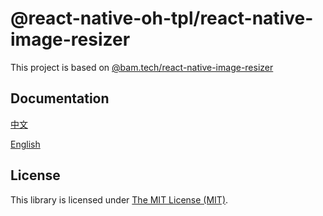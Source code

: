 # @react-native-oh-tpl/react-native-image-resizer

This project is based on [@bam.tech/react-native-image-resizer](https://github.com/bamlab/react-native-image-resizer)

## Documentation

[中文](https://gitee.com/react-native-oh-library/usage-docs/blob/master/zh-cn/bam-tech-react-native-image-resizer.md)

[English](https://gitee.com/react-native-oh-library/usage-docs/blob/master/en/bam-tech-react-native-image-resizer.md)

## License

This library is licensed under [The MIT License (MIT)](https://github.com/react-native-oh-library/react-native-image-resizer/blob/sig/LICENSE).
